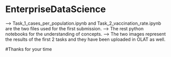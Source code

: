 # EnterpriseDataScience

--> Task_1_cases_per_population.ipynb and Task_2_vaccination_rate.ipynb are the two files used for the first submission.
--> The rest python notebooks for the understanding of concepts.
--> The two images represent the results of the first 2 tasks and they have been uploaded in OLAT as well.

#Thanks for your time
